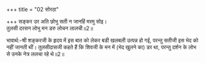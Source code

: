 +++
title = "02 सोरठा"

+++
सङ्कर उर अति छोभु सती न जानहिं मरमु सोइ।  
तुलसी दरसन लोभु मन डरु लोचन लालची॥2॥  

भावार्थ:-श्री शङ्करजी के हृदय में इस बात को लेकर बडी खलबली उत्पन्न हो गई, परन्तु सतीजी इस भेद को नहीं जानती थीं। तुलसीदासजी कहते हैं कि शिवजी के मन में (भेद खुलने का) डर था, परन्तु दर्शन के लोभ से उनके नेत्र ललचा रहे थे॥2॥  



